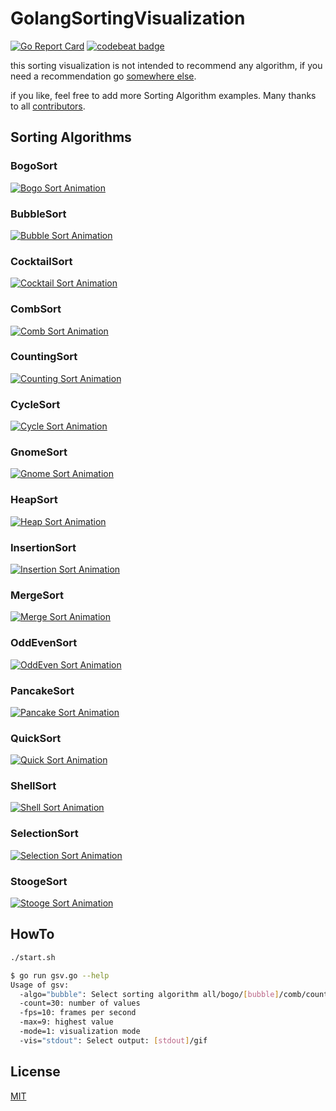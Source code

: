 # GolangSortingVisualization

[![Go Report Card](https://goreportcard.com/badge/simonwaldherr.de/go/golangsortingvisualization)](https://goreportcard.com/report/simonwaldherr.de/go/golangsortingvisualization)
[![codebeat badge](https://codebeat.co/badges/c175babc-9113-40ab-8802-1cdb4b14d250)](https://codebeat.co/projects/github-com-simonwaldherr-golangsortingvisualization-master)

this sorting visualization is not intended to recommend any algorithm, if you need a recommendation go [somewhere else](https://en.wikipedia.org/wiki/Sorting_algorithm#Comparison_of_algorithms).  

if you like, feel free to add more Sorting Algorithm examples. Many thanks to all [contributors](https://github.com/SimonWaldherr/GolangSortingVisualization/graphs/contributors).

## Sorting Algorithms

### BogoSort

[![Bogo Sort Animation](https://simonwaldherr.github.io/GolangSortingVisualization/sort_bogo.gif)](https://en.wikipedia.org/wiki/Bogosort) 

### BubbleSort

[![Bubble Sort Animation](https://simonwaldherr.github.io/GolangSortingVisualization/sort_bubble.gif)](https://en.wikipedia.org/wiki/Bubble_sort) 

### CocktailSort

[![Cocktail Sort Animation](https://simonwaldherr.github.io/GolangSortingVisualization/sort_cocktail.gif)](https://en.wikipedia.org/wiki/Cocktail_shaker_sort) 

### CombSort

[![Comb Sort Animation](https://simonwaldherr.github.io/GolangSortingVisualization/sort_comb.gif)](https://en.wikipedia.org/wiki/Comb_sort) 

### CountingSort

[![Counting Sort Animation](https://simonwaldherr.github.io/GolangSortingVisualization/sort_counting.gif)](https://en.wikipedia.org/wiki/Counting_sort)

### CycleSort

[![Cycle Sort Animation](https://simonwaldherr.github.io/GolangSortingVisualization/sort_cycle.gif)](https://en.wikipedia.org/wiki/Cycle_sort)

### GnomeSort

[![Gnome Sort Animation](https://simonwaldherr.github.io/GolangSortingVisualization/sort_gnome.gif)](https://en.wikipedia.org/wiki/Gnome_sort)

### HeapSort

[![Heap Sort Animation](https://simonwaldherr.github.io/GolangSortingVisualization/sort_heap.gif)](https://en.wikipedia.org/wiki/Heapsort)

### InsertionSort

[![Insertion Sort Animation](https://simonwaldherr.github.io/GolangSortingVisualization/sort_insertion.gif)](https://en.wikipedia.org/wiki/Insertion_sort)

### MergeSort

[![Merge Sort Animation](https://simonwaldherr.github.io/GolangSortingVisualization/sort_merge.gif)](https://en.wikipedia.org/wiki/Merge_sort)

### OddEvenSort

[![OddEven Sort Animation](https://simonwaldherr.github.io/GolangSortingVisualization/sort_oddEven.gif)](https://en.wikipedia.org/wiki/Odd–even_sort)

### PancakeSort

[![Pancake Sort Animation](https://simonwaldherr.github.io/GolangSortingVisualization/sort_pancake.gif)](https://en.wikipedia.org/wiki/Pancake_sorting)

### QuickSort

[![Quick Sort Animation](https://simonwaldherr.github.io/GolangSortingVisualization/sort_quick.gif)](https://en.wikipedia.org/wiki/Quicksort)

### ShellSort

[![Shell Sort Animation](https://simonwaldherr.github.io/GolangSortingVisualization/sort_shell.gif)](https://en.wikipedia.org/wiki/Shellsort)

### SelectionSort

[![Selection Sort Animation](https://simonwaldherr.github.io/GolangSortingVisualization/sort_selection.gif)](https://en.wikipedia.org/wiki/Selection_sort)

### StoogeSort

[![Stooge Sort Animation](https://simonwaldherr.github.io/GolangSortingVisualization/sort_stooge.gif)](https://en.wikipedia.org/wiki/Stooge_sort)

## HowTo

```sh
./start.sh
```

```sh
$ go run gsv.go --help
Usage of gsv:
  -algo="bubble": Select sorting algorithm all/bogo/[bubble]/comb/counting/gnome/insertion/oddEven/selection/sleep
  -count=30: number of values
  -fps=10: frames per second
  -max=9: highest value
  -mode=1: visualization mode
  -vis="stdout": Select output: [stdout]/gif
```

## License

[MIT](https://github.com/SimonWaldherr/GolangSortingVisualization/blob/master/LICENSE)
